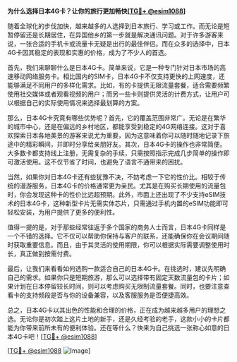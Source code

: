 **为什么选择日本4G卡？让你的旅行更加畅快[[TG💪+ @esim1088](https://t.me/s/esim1088)]**

随着全球化的步伐加快，越来越多的人选择到日本旅行、学习或工作。而无论是短暂停留还是长期居住，在异国他乡的第一步就是解决通讯问题。对于许多游客来说，一张合适的手机卡或流量卡无疑是出行的最佳伴侣。而在众多的选择中，日本4G卡因其稳定的表现和实惠的价格，成为了不少人的首选。

首先，我们来聊聊什么是日本4G卡。简单来说，它是一种专门针对日本市场的高速移动网络服务卡。相比国内的SIM卡，日本4G卡不仅支持更快的上网速度，还能够满足不同用户的多样化需求。比如，有的卡提供无限流量套餐，适合需要频繁使用社交媒体或者观看视频的用户；而另一些卡则提供灵活的计费方式，让用户可以根据自己的实际使用情况来选择最划算的方案。

那么，日本4G卡究竟有哪些优势呢？首先，它的覆盖范围非常广。无论是在繁华的城市中心，还是在偏远的乡村地区，都能享受到稳定的4G网络连接。这对于喜欢探索日本各地美景的游客来说尤为重要，因为这意味着你可以随时随地记录下旅途中的精彩瞬间，并即时分享给亲朋好友。其次，日本4G卡的操作也非常简便。大多数卡都支持线上注册，无需复杂的手续，只需按照指示完成几步简单的操作即可激活使用。这不仅节省了时间，也避免了语言不通带来的困扰。

当然，如果你对日本4G卡还有些犹豫不决，不妨考虑一下它的性价比。相较于传统的漫游服务，日本4G卡的价格通常更为亲民。尤其是在购买长期使用的流量包时，你会发现这种卡的性价比远超预期。此外，市面上还出现了不少支持eSIM技术的日本4G卡，这种新型卡片无需实体芯片，只需通过手机内置的eSIM功能即可轻松安装，为用户提供了更多的便利性。

值得一提的是，对于那些经常往返于多个国家的商务人士而言，日本4G卡同样是一个不错的选择。它不仅可以帮助你保持与客户的联系，还能确保你在会议期间随时获取重要信息。而且，由于其灵活的使用期限，你可以根据实际需要调整使用时长，真正做到按需付费。

最后，让我们来看看如何选购一款适合自己的日本4G卡。在挑选时，建议先明确自己的需求。如果你只是短期旅游，那么可以选择带有固定天数流量包的卡片；如果计划在日本停留较长时间，则可以考虑购买无限制流量套餐。同时，也要注意查看卡的支持频段是否与你的设备兼容，以及客服服务是否便捷高效。

总之，日本4G卡以其出色的性能和合理的价格，正在成为越来越多用户的理想之选。无论你是初次踏上这片土地的新手，还是久经考验的老手，这款小小的卡片都能为你带来前所未有的便利体验。还在等什么？快来为自己挑选一张称心如意的日本4G卡吧！[[TG💪+ @esim1088](https://t.me/s/esim1088)]

[[TG💪+ @esim1088](https://t.me/s/esim1088) ![Image](https://i.postimg.cc/4NQfJmqS/Snipaste-2025-05-13-00-14-12.png)]